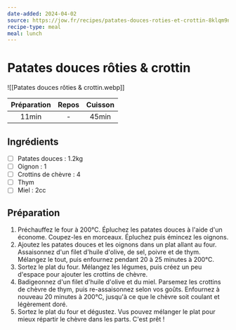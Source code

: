 ```yaml
---
date-added: 2024-04-02
source: https://jow.fr/recipes/patates-douces-roties-et-crottin-8klqm9nu1z1sl3be1dem
recipe-type: meal
meal: lunch
---
```


# Patates douces rôties & crottin

![[Patates douces rôties & crottin.webp]]

| Préparation | Repos | Cuisson |
|:-----------:|:-----:|:-------:|
|    11min    |   -   |  45min  |

## Ingrédients

- [ ] Patates douces : 1.2kg
- [ ] Oignon : 1
- [ ] Crottins de chèvre : 4
- [ ] Thym
- [ ] Miel : 2cc

## Préparation

1. Préchauffez le four à 200°C. Épluchez les patates douces à l'aide d'un économe. Coupez-les en morceaux. Épluchez puis émincez les oignons.
2. Ajoutez les patates douces et les oignons dans un plat allant au four. Assaisonnez d'un filet d'huile d'olive, de sel, poivre et de thym. Mélangez le tout, puis enfournez pendant 20 à 25 minutes à 200°C.
3. Sortez le plat du four. Mélangez les légumes, puis créez un peu d'espace pour ajouter les crottins de chèvre.
4. Badigeonnez d'un filet d'huile d'olive et du miel. Parsemez les crottins de chèvre de thym, puis re-assaisonnez selon vos goûts. Enfournez à nouveau 20 minutes à 200°C, jusqu'à ce que le chèvre soit coulant et légèrement doré.
5. Sortez le plat du four et dégustez. Vus pouvez mélanger le plat pour mieux répartir le chèvre dans les parts. C'est prêt !
